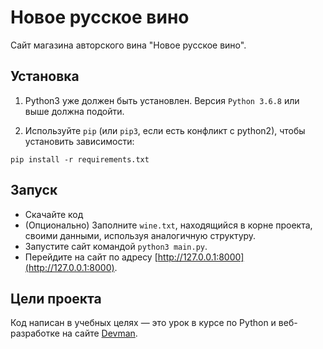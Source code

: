 # Новое русское вино

Сайт магазина авторского вина "Новое русское вино".

## Установка

1. Python3 уже должен быть установлен. Версия `Python 3.6.8` или выше должна подойти.

2. Используйте `pip` (или `pip3`, если есть конфликт с python2), чтобы установить зависимости:
```
pip install -r requirements.txt
```

## Запуск

- Скачайте код
- (Опционально) Заполните `wine.txt`, находящийся в корне проекта, своими данными, используя аналогичную структуру.
- Запустите сайт командой `python3 main.py`.
- Перейдите на сайт по адресу [http://127.0.0.1:8000](http://127.0.0.1:8000).

## Цели проекта

Код написан в учебных целях — это урок в курсе по Python и веб-разработке на сайте [Devman](https://dvmn.org).

